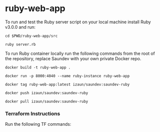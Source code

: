 # ruby-web-app

To run and test the Ruby server script on your local machine install Ruby v3.0.0 and run:

`cd $PWD/ruby-web-app/src`

`ruby server.rb`

To run Ruby container locally run the following commands from the root of the repository, replace Saundev with your own private Docker repo.

`docker build -t ruby-web-app .`

`docker run -p 8000:4040 --name ruby-instance ruby-web-app`

`docker tag ruby-web-app:latest izaun/saundev:saundev-ruby`

`docker push izaun/saundev:saundev-ruby`

`docker pull izaun/saundev:saundev-ruby`

### Terraform Instructions ###

Run the following TF commands:
